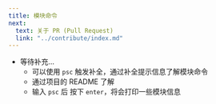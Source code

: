 ```yaml
---
title: 模块命令
next:
  text: 关于 PR (Pull Request)
  link: "../contribute/index.md"
---
```


- 等待补充...
  - 可以使用 `psc` 触发补全，通过补全提示信息了解模块命令
  - 通过项目的 README 了解
  - 输入 `psc` 后 按下 `enter`，将会打印一些模块信息
